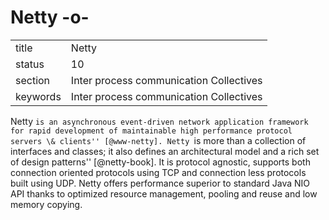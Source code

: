 # Netty -o-


|          |                                         |
| -------- | --------------------------------------- |
| title    | Netty                                   | 
| status   | 10                                      |
| section  | Inter process communication Collectives |
| keywords | Inter process communication Collectives |



Netty ``is an asynchronous event-driven network application framework
for rapid development of maintainable high performance protocol
servers \& clients'' [@www-netty]. Netty ``is more than a
collection of interfaces and classes; it also defines an architectural
model and a rich set of design patterns'' [@netty-book]. It is
protocol agnostic, supports both connection oriented protocols using
TCP and connection less protocols built using UDP. Netty offers
performance superior to standard Java NIO API thanks to optimized
resource management, pooling and reuse and low memory copying.


     
